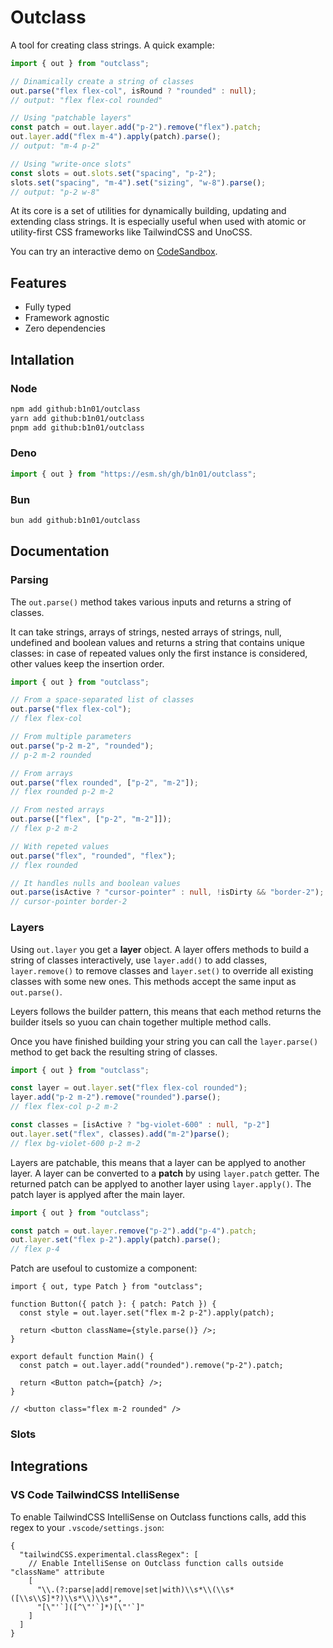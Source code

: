 # Outclass

A tool for creating class strings. A quick example:

```ts
import { out } from "outclass";

// Dinamically create a string of classes
out.parse("flex flex-col", isRound ? "rounded" : null);
// output: "flex flex-col rounded"

// Using "patchable layers"
const patch = out.layer.add("p-2").remove("flex").patch;
out.layer.add("flex m-4").apply(patch).parse();
// output: "m-4 p-2"

// Using "write-once slots"
const slots = out.slots.set("spacing", "p-2");
slots.set("spacing", "m-4").set("sizing", "w-8").parse();
// output: "p-2 w-8"
```

At its core is a set of utilities for dynamically building, updating and extending class strings. It is especially useful when used with atomic or utility-first CSS frameworks like TailwindCSS and UnoCSS.

You can try an interactive demo on [CodeSandbox](https://codesandbox.io/p/sandbox/github/b1n01/stype-demo?file=app%2Fpage.tsx).

## Features

- Fully typed
- Framework agnostic
- Zero dependencies
  <!-- - Lightweight: < 1kB (min + brotli) -->
  <!-- - Fast: see the [benchmark](/benchmark) folder -->

## Intallation

### Node

```bash
npm add github:b1n01/outclass
yarn add github:b1n01/outclass
pnpm add github:b1n01/outclass
```

### Deno

```ts
import { out } from "https://esm.sh/gh/b1n01/outclass";
```

### Bun

```bash
bun add github:b1n01/outclass
```

## Documentation

### Parsing

The `out.parse()` method takes various inputs and returns a string of classes.

It can take strings, arrays of strings, nested arrays of strings, null, undefined and boolean values and returns a string that contains unique classes: in case of repeated values only the first instance is considered, other values keep the insertion order.

```ts
import { out } from "outclass";

// From a space-separated list of classes
out.parse("flex flex-col");
// flex flex-col

// From multiple parameters
out.parse("p-2 m-2", "rounded");
// p-2 m-2 rounded

// From arrays
out.parse("flex rounded", ["p-2", "m-2"]);
// flex rounded p-2 m-2

// From nested arrays
out.parse(["flex", ["p-2", "m-2"]]);
// flex p-2 m-2

// With repeted values
out.parse("flex", "rounded", "flex");
// flex rounded

// It handles nulls and boolean values
out.parse(isActive ? "cursor-pointer" : null, !isDirty && "border-2");
// cursor-pointer border-2
```

### Layers

Using `out.layer` you get a **layer** object. A layer offers methods to build a string of classes interactively, use `layer.add()` to add classes, `layer.remove()` to remove classes and `layer.set()` to override all existing classes with some new ones. This methods accept the same input as `out.parse()`.

Leyers follows the builder pattern, this means that each method returns the builder itsels so yuou can chain together multiple method calls.

Once you have finished building your string you can call the `layer.parse()` method to get back the resulting string of classes.

```ts
import { out } from "outclass";

const layer = out.layer.set("flex flex-col rounded");
layer.add("p-2 m-2").remove("rounded").parse();
// flex flex-col p-2 m-2

const classes = [isActive ? "bg-violet-600" : null, "p-2"]
out.layer.set("flex", classes).add("m-2")parse();
// flex bg-violet-600 p-2 m-2
```

Layers are patchable, this means that a layer can be applyed to another layer. A layer can be converted to a **patch** by using `layer.patch` getter. The returned patch can be applyed to another layer using `layer.apply()`. The patch layer is applyed after the main layer.

```ts
import { out } from "outclass";

const patch = out.layer.remove("p-2").add("p-4").patch;
out.layer.set("flex p-2").apply(patch).parse();
// flex p-4
```

Patch are usefoul to customize a component:

```tsx
import { out, type Patch } from "outclass";

function Button({ patch }: { patch: Patch }) {
  const style = out.layer.set("flex m-2 p-2").apply(patch);

  return <button className={style.parse()} />;
}

export default function Main() {
  const patch = out.layer.add("rounded").remove("p-2").patch;

  return <Button patch={patch} />;
}

// <button class="flex m-2 rounded" />
```

### Slots

## Integrations

### VS Code TailwindCSS IntelliSense

To enable TailwindCSS IntelliSense on Outclass functions calls, add this regex to your `.vscode/settings.json`:

```jsonc
{
  "tailwindCSS.experimental.classRegex": [
    // Enable IntelliSense on Outclass function calls outside "className" attribute
    [
      "\\.(?:parse|add|remove|set|with)\\s*\\(\\s*([\\s\\S]*?)\\s*\\)\\s*",
      "[\"'`]([^\"'`]*)[\"'`]"
    ]
  ]
}
```
